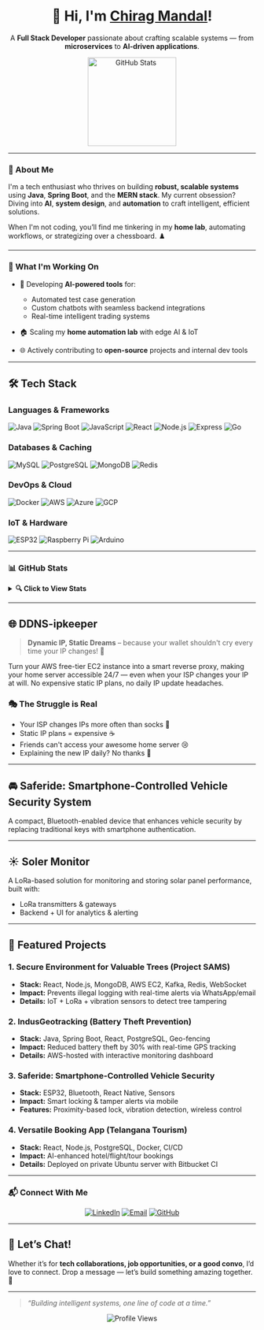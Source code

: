 <div align="center">
  <h1>👋 Hi, I'm <a href="https://profile.dopum.in">Chirag Mandal</a>!</h1>
  <p>
    A <strong>Full Stack Developer</strong> passionate about crafting scalable systems — from <b>microservices</b> to <b>AI-driven applications</b>.
  </p>
  <img src="https://github-readme-stats.vercel.app/api?username=bohemiyan&show_icons=true&count_private=true&theme=radical" height="180px" alt="GitHub Stats">
</div>

---

### 🌟 About Me

I'm a tech enthusiast who thrives on building **robust, scalable systems** using **Java**, **Spring Boot**, and the **MERN stack**. My current obsession? Diving into **AI**, **system design**, and **automation** to craft intelligent, efficient solutions.

When I'm not coding, you’ll find me tinkering in my **home lab**, automating workflows, or strategizing over a chessboard. ♟️

---

### 🚀 What I'm Working On

- 🧠 Developing **AI-powered tools** for:
  - Automated test case generation
  - Custom chatbots with seamless backend integrations
  - Real-time intelligent trading systems

- 🏠 Scaling my **home automation lab** with edge AI & IoT

- 🌐 Actively contributing to **open-source** projects and internal dev tools

---

## 🛠️ Tech Stack

### **Languages & Frameworks**
![Java](https://img.shields.io/badge/Java-ED8B00?style=for-the-badge&logo=java&logoColor=white)
![Spring Boot](https://img.shields.io/badge/Spring_Boot-F2F4F9?style=for-the-badge&logo=spring-boot)
![JavaScript](https://img.shields.io/badge/JavaScript-323330?style=for-the-badge&logo=javascript&logoColor=F7DF1E)
![React](https://img.shields.io/badge/React-20232A?style=for-the-badge&logo=react&logoColor=61DAFB)
![Node.js](https://img.shields.io/badge/Node.js-339933?style=for-the-badge&logo=nodedotjs&logoColor=white)
![Express](https://img.shields.io/badge/Express.js-000000?style=for-the-badge&logo=express&logoColor=white)
![Go](https://img.shields.io/badge/Go-00ADD8?style=for-the-badge&logo=go&logoColor=white)


### **Databases & Caching**
![MySQL](https://img.shields.io/badge/MySQL-005C84?style=for-the-badge&logo=mysql&logoColor=white)
![PostgreSQL](https://img.shields.io/badge/PostgreSQL-316192?style=for-the-badge&logo=postgresql&logoColor=white)
![MongoDB](https://img.shields.io/badge/MongoDB-4EA94B?style=for-the-badge&logo=mongodb&logoColor=white)
![Redis](https://img.shields.io/badge/Redis-D82C20?style=for-the-badge&logo=redis&logoColor=white)

### **DevOps & Cloud**
![Docker](https://img.shields.io/badge/Docker-2CA5E0?style=for-the-badge&logo=docker&logoColor=white)
![AWS](https://img.shields.io/badge/Amazon_AWS-FF9900?style=for-the-badge&logo=amazonaws&logoColor=white)
![Azure](https://img.shields.io/badge/Microsoft_Azure-0089D6?style=for-the-badge&logo=microsoft-azure&logoColor=white)
![GCP](https://img.shields.io/badge/Google_Cloud-4285F4?style=for-the-badge&logo=google-cloud&logoColor=white)

### **IoT & Hardware**
![ESP32](https://img.shields.io/badge/ESP32-E7352C?style=for-the-badge&logo=espressif&logoColor=white)
![Raspberry Pi](https://img.shields.io/badge/Raspberry%20Pi-A22846?style=for-the-badge&logo=Raspberry%20Pi&logoColor=white)
![Arduino](https://img.shields.io/badge/Arduino-00979D?style=for-the-badge&logo=Arduino&logoColor=white)

---

### 📊 GitHub Stats

<details>
  <summary><b>🔍 Click to View Stats</b></summary>
  <p align="center">
    <img src="https://github-readme-stats.vercel.app/api?username=bohemiyan&show_icons=true&count_private=true&theme=radical" width="400" alt="GitHub Stats">
    <img src="https://github-readme-streak-stats.herokuapp.com/?user=bohemiyan&theme=radical" width="400" alt="GitHub Streak">
    <img src="https://github-readme-stats.vercel.app/api/top-langs/?username=bohemiyan&layout=compact&langs_count=10&theme=radical" width="400" alt="Top Languages">
  </p>
</details>

---

## 🌐 DDNS-ipkeeper

> **Dynamic IP, Static Dreams** – because your wallet shouldn't cry every time your IP changes! 💸

Turn your AWS free-tier EC2 instance into a smart reverse proxy, making your home server accessible 24/7 — even when your ISP changes your IP at will. No expensive static IP plans, no daily IP update headaches.

### 🎭 The Struggle is Real
- Your ISP changes IPs more often than socks 🧦
- Static IP plans = expensive ☕
- Friends can't access your awesome home server 😢
- Explaining the new IP daily? No thanks 🔄

---

## 🚘 Saferide: Smartphone-Controlled Vehicle Security System

A compact, Bluetooth-enabled device that enhances vehicle security by replacing traditional keys with smartphone authentication.

---

## ☀️ Soler Monitor

A LoRa-based solution for monitoring and storing solar panel performance, built with:
- LoRa transmitters & gateways
- Backend + UI for analytics & alerting

---

## 💼 Featured Projects

### **1. Secure Environment for Valuable Trees (Project SAMS)**
- **Stack:** React, Node.js, MongoDB, AWS EC2, Kafka, Redis, WebSocket  
- **Impact:** Prevents illegal logging with real-time alerts via WhatsApp/email  
- **Details:** IoT + LoRa + vibration sensors to detect tree tampering

### **2. IndusGeotracking (Battery Theft Prevention)**
- **Stack:** Java, Spring Boot, React, PostgreSQL, Geo-fencing  
- **Impact:** Reduced battery theft by 30% with real-time GPS tracking  
- **Details:** AWS-hosted with interactive monitoring dashboard

### **3. Saferide: Smartphone-Controlled Vehicle Security**
- **Stack:** ESP32, Bluetooth, React Native, Sensors  
- **Impact:** Smart locking & tamper alerts via mobile  
- **Features:** Proximity-based lock, vibration detection, wireless control

### **4. Versatile Booking App (Telangana Tourism)**
- **Stack:** React, Node.js, PostgreSQL, Docker, CI/CD  
- **Impact:** AI-enhanced hotel/flight/tour bookings  
- **Details:** Deployed on private Ubuntu server with Bitbucket CI

---

### 📬 Connect With Me

<p align="center">
  <a href="https://www.linkedin.com/in/chirag-mandal-435518241"><img src="https://img.shields.io/badge/LinkedIn-0077B5?style=flat-square&logo=linkedin&logoColor=white" alt="LinkedIn"></a>
  <a href="mailto:chiragmnndl@gmail.com"><img src="https://img.shields.io/badge/Email-c14438?style=flat-square&logo=gmail&logoColor=white" alt="Email"></a>
  <a href="https://github.com/bohemiyan"><img src="https://img.shields.io/badge/GitHub-121011?style=flat-square&logo=github&logoColor=white" alt="GitHub"></a>
</p>

---

## 💬 Let’s Chat!

Whether it’s for **tech collaborations, job opportunities, or a good convo**, I’d love to connect. Drop a message — let’s build something amazing together. 🚀

---

> *“Building intelligent systems, one line of code at a time.”*

<div align="center">
  <img src="https://komarev.com/ghpvc/?username=bohemiyan&style=flat-square&color=blue" alt="Profile Views">
</div>
